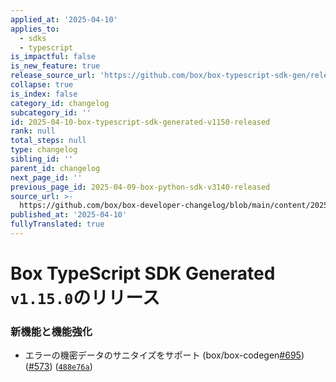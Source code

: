 ```yaml
---
applied_at: '2025-04-10'
applies_to:
  - sdks
  - typescript
is_impactful: false
is_new_feature: true
release_source_url: 'https://github.com/box/box-typescript-sdk-gen/releases/tag/v1.15.0'
collapse: true
is_index: false
category_id: changelog
subcategory_id: ''
id: 2025-04-10-box-typescript-sdk-generated-v1150-released
rank: null
total_steps: null
type: changelog
sibling_id: ''
parent_id: changelog
next_page_id: ''
previous_page_id: 2025-04-09-box-python-sdk-v3140-released
source_url: >-
  https://github.com/box/box-developer-changelog/blob/main/content/2025/04-10-box-typescript-sdk-generated-v1150-released.md
published_at: '2025-04-10'
fullyTranslated: true
---
```

# Box TypeScript SDK Generated `v1.15.0`のリリース

### 新機能と機能強化

* エラーの機密データのサニタイズをサポート (box/box-codegen[#695][1]) ([#573][2]) ([`488e76a`][3])

[1]: https://github.com/box/box-typescript-sdk-gen/issues/695

[2]: https://github.com/box/box-typescript-sdk-gen/issues/573

[3]: https://github.com/box/box-typescript-sdk-gen/commit/488e76a1e1f66d5d4ac56b16e6a7dae9e7f497a1
